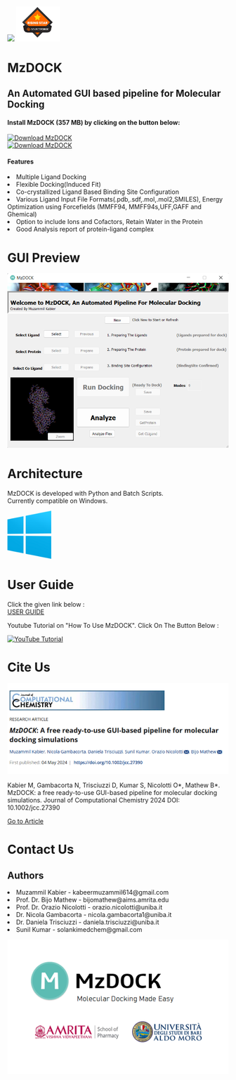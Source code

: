 <p align="left" width="100%">
    <img src="Img/icon.ico" width="100">
    <img src="Img/esr.png" width="100">
</p>

    






# MzDOCK
<h2> An Automated GUI based pipeline for Molecular Docking </h2>
<h4> Install MzDOCK (357 MB) by clicking on the button below: </h4>
<p><a href="https://sourceforge.net/projects/mzdock/files/latest/download"><img alt="Download MzDOCK" src="https://a.fsdn.com/con/app/sf-download-button" width=276 height=48 srcset="https://a.fsdn.com/con/app/sf-download-button?button_size=2x 2x"></a> <br>
<a href="https://sourceforge.net/projects/mzdock/files/latest/download"><img alt="Download MzDOCK" src="https://img.shields.io/sourceforge/dt/mzdock.svg" ></a></p>
<h4>Features</h4>
 <li>Multiple Ligand Docking</li>
 <li>Flexible Docking(Induced Fit)</li>
 <li>Co-crystallized Ligand Based Binding Site Configuration</li>
 <li>Various Ligand Input File Formats(.pdb,.sdf,.mol,.mol2,SMILES), Energy Optimization using Forcefields (MMFF94, MMFF94s,UFF,GAFF and Ghemical)</li>
 <li>Option to include Ions and Cofactors, Retain Water in the Protein</li>
 <li>Good Analysis report of protein-ligand complex</li>

# GUI Preview

<p align="left" >
    <img src="Img/damnson.png" >
</p>

# Architecture

<p>MzDOCK is developed with Python and Batch Scripts.<br> Currently compatible on Windows. </p>
<p align="left" width="100" >
    <img src="Img/win.png" width= "100" >
</p>

# User Guide
<p>Click the given link below :<br> <a href="USER GUIDE/Manual.pdf"> USER GUIDE </a></p>

<p>Youtube Tutorial on "How To Use MzDOCK". Click On The Button Below :</p>
<a href="https://youtu.be/4iwza_4BiKc?si=vQ4HCPgz96av54Ls">
  <img src="https://img.shields.io/badge/YouTube-FF0000?style=for-the-badge&logo=youtube&logoColor=white" alt="YouTube Tutorial">
</a>




# Cite Us
<p align="left" >
    <img  src="Img/journal.png"  >
</p>
<p>Kabier M, Gambacorta N, Trisciuzzi D, Kumar S, Nicolotti O*, Mathew B*. MzDOCK: a free ready-to-use GUI-based pipeline for molecular docking simulations. Journal of Computational Chemistry 2024  DOI: 10.1002/jcc.27390</p>
<a href="https://onlinelibrary.wiley.com/doi/full/10.1002/jcc.27390"> Go to Article </a>

# Contact Us

<h2>Authors</h2>
<li>Muzammil Kabier - kabeermuzammil614@gmail.com </li>
<li>Prof. Dr. Bijo Mathew - bijomathew@aims.amrita.edu </li>
<li>Prof. Dr. Orazio Nicolotti - orazio.nicolotti@uniba.it </li>
<li>Dr. Nicola Gambacorta - nicola.gambacorta1@uniba.it </li>
<li>Dr. Daniela Trisciuzzi - daniela.trisciuzzi@uniba.it</li>
<li>Sunil Kumar - solankimedchem@gmail.com</li>

<p align="left" width="100" >
    <img src="Img/promo.png">
</p>




 
